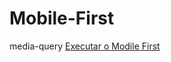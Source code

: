 # Mobile-First
 media-query
<a href = "https://github.com/jeandreotti/Mobile-First"> Executar o Modile First</a>